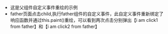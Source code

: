 - 这是父组件自定义事件重绘的示例
- father页面点击child,执行father组件的自定义事件，此自定义事件重新绑定了响应函数并通过this.paint()重绘，可以看到两次点击分别弹出【i am click1 from father】和【i am click2 from father】
